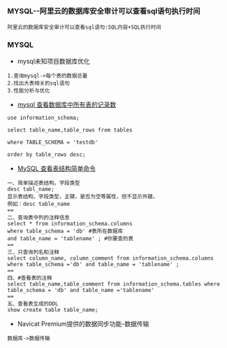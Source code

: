### MYSQL--阿里云的数据库安全审计可以查看sql语句执行时间

```
阿里云的数据库安全审计可以查看sql语句:SQL内容+SQL执行时间
```

### MYSQL
- mysql未知项目数据库优化

```
1.查询mysql->每个表的数据总量
2.找出大表相关的sql语句
3.性能分析与优化
```
- [mysql 查看数据库中所有表的记录数](https://www.cnblogs.com/xzhg/p/6472878.html) 

```
use information_schema;

select table_name,table_rows from tables

where TABLE_SCHEMA = 'testdb'

order by table_rows desc;
```
- [MySQL 查看表结构简单命令](https://www.cnblogs.com/zhangyuhang3/p/6873895.html)

```
一、简单描述表结构，字段类型
desc tabl_name;
显示表结构，字段类型，主键，是否为空等属性，但不显示外键。
例如：desc table_name
==
二、查询表中列的注释信息
select * from information_schema.columns
where table_schema = 'db' #表所在数据库
and table_name = 'tablename' ; #你要查的表
==
三、只查询列名和注释
select column_name, column_comment from information_schema.columns where table_schema ='db' and table_name = 'tablename' ;
==
四、#查看表的注释
select table_name,table_comment from information_schema.tables where table_schema = 'db' and table_name ='tablename'
==
五、查看表生成的DDL
show create table table_name;
```
- Navicat Premium提供的数据同步功能-数据传输

```
数据库->数据传输
```